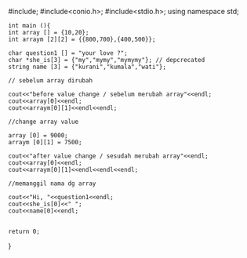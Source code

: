 #include<iostream>;
#include<conio.h>;
#include<stdio.h>;
using namespace std;

	int main (){
	int array [] = {10,20};
	int arraym [2][2] = {{800,700},{400,500}};
	
	char question1 [] = "your love ?";
	char *she_is[3] = {"my","mymy","mymymy"}; // depcrecated
	string name [3] = {"kurani","kumala","wati"};
	
	// sebelum array dirubah
	
	cout<<"before value change / sebelum merubah array"<<endl;
	cout<<array[0]<<endl;
	cout<<arraym[0][1]<<endl<<endl;
	
	//change array value
	
	array [0] = 9000;
	arraym [0][1] = 7500;
	
	cout<<"after value change / sesudah merubah array"<<endl;
	cout<<array[0]<<endl;
	cout<<arraym[0][1]<<endl<<endl<<endl;
	
	//memanggil nama dg array
	
	cout<<"Hi, "<<question1<<endl;
	cout<<she_is[0]<<" ";
	cout<<name[0]<<endl;
	
	
	return 0;
	
}
